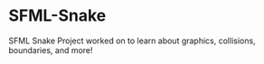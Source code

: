 # SFML-Snake
SFML Snake Project worked on to learn about graphics, collisions, boundaries, and more!
